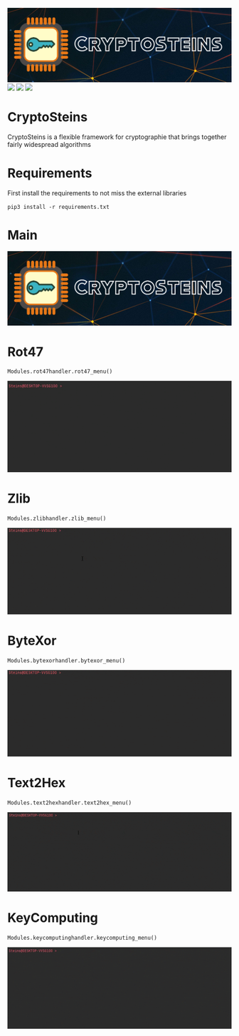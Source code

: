 <img src=/img/steinslogo.png><br>
<img src="https://forthebadge.com/images/badges/built-with-love.svg" height="40" length="40"> <img src="https://forthebadge.com/images/badges/made-with-python.svg" height="40" length="40"> <img src="https://forthebadge.com/images/badges/fuck-it-ship-it.svg" height="40" length="40">
# CryptoSteins
CryptoSteins is a flexible framework for cryptographie that brings together fairly widespread algorithms
# Requirements
First install the requirements to not miss the external libraries 
```python3
pip3 install -r requirements.txt
```
# Main
<img src=/img/cryptosteins.png><br/>
# Rot47
```python3
Modules.rot47handler.rot47_menu()
```
<img src=/img/rot47.gif><br/>
# Zlib
```python3
Modules.zlibhandler.zlib_menu()
```
<img src=/img/zlib.gif><br/>
# ByteXor
```python3
Modules.bytexorhandler.bytexor_menu()
```
<img src=/img/bytexor.gif><br/>
# Text2Hex
```python3
Modules.text2hexhandler.text2hex_menu()
```
<img src=/img/text2hex.gif><br/>
# KeyComputing
```python3
Modules.keycomputinghandler.keycomputing_menu()
```
<img src=/img/keycomputing.gif><br/>
